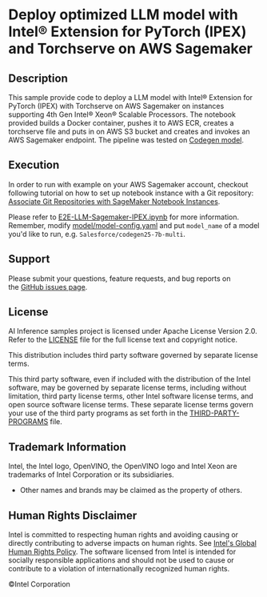 # Deploy optimized LLM model with Intel® Extension for PyTorch (IPEX) and Torchserve on AWS Sagemaker

## Description
This sample provide code to deploy a LLM model with Intel® Extension for PyTorch (IPEX) with Torchserve on AWS Sagemaker on instances supporting 4th Gen Intel® Xeon® Scalable Processors. The notebook provided builds a Docker container, pushes it to AWS ECR, creates a torchserve file and puts in on AWS S3 bucket and creates and invokes an AWS Sagemaker endpoint. The pipeline was tested on [Codegen model](https://huggingface.co/Salesforce/codegen25-7b-multi_P).

## Execution
In order to run with example on your AWS Sagemaker account, checkout following tutorial on how to set up notebook instance with a Git repository: [Associate Git Repositories with SageMaker Notebook Instances](https://docs.aws.amazon.com/sagemaker/latest/dg/nbi-git-repo.html).

Please refer to [E2E-LLM-Sagemaker-IPEX.ipynb](E2E-LLM-Sagemaker-IPEX.ipynb) for more information. Remember, modify [model/model-config.yaml](model/model-config.yaml) and put `model_name` of a model you'd like to run, e.g. `Salesforce/codegen25-7b-multi`.

## Support
Please submit your questions, feature requests, and bug reports on the [GitHub issues page](https://github.com/intel/intel-ai-inference-samples/issues).

## License 
AI Inference samples project is licensed under Apache License Version 2.0. Refer to the [LICENSE](../LICENSE) file for the full license text and copyright notice.

This distribution includes third party software governed by separate license terms.

This third party software, even if included with the distribution of the Intel software, may be governed by separate license terms, including without limitation, third party license terms, other Intel software license terms, and open source software license terms. These separate license terms govern your use of the third party programs as set forth in the [THIRD-PARTY-PROGRAMS](./THIRD-PARTY-PROGRAMS) file.

## Trademark Information
Intel, the Intel logo, OpenVINO, the OpenVINO logo and Intel Xeon are trademarks of Intel Corporation or its subsidiaries.
* Other names and brands may be claimed as the property of others.

## Human Rights Disclaimer
Intel is committed to respecting human rights and avoiding causing or directly contributing to adverse impacts on human rights. See [Intel's Global Human Rights Policy](https://www.intel.com/content/www/us/en/policy/policy-human-rights.html "Intel's Global Human Rights Policy"). The software licensed from Intel is intended for socially responsible applications and should not be used to cause or contribute to a violation of internationally recognized human rights.

&copy;Intel Corporation

